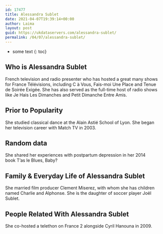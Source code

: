 ```yaml
---
id: 17477
title: Alessandra Sublet
date: 2021-04-07T19:39:14+00:00
author: Laima
layout: post
guid: https://ukdataservers.com/alessandra-sublet/
permalink: /04/07/alessandra-sublet/
---
```


* some text
{: toc}


## Who is Alessandra Sublet
                  
                  
                  
French television and radio presenter who has hosted a great many shows for France Télévisions, including C à Vous, Fais-moi Une Place and Tenue de Soirée Exigée. She has also served as the full-time host of radio shows like Je Hais Les Dimanches and Petit Dimanche Entre Amis. 
                  
              
            
              
            
                
                
                
## Prior to Popularity
                  
                  
                  
She studied classical dance at the Alain Astié School of Lyon. She began her television career with Match TV in 2003.
                  
              
            
              
            
                
                
                
## Random data
                  
                  
                  
She shared her experiences with postpartum depression in her 2014 book T&#8217;as le Blues, Baby?
                  
              
            
              
            
                
                
                
## Family & Everyday Life of Alessandra Sublet
                  
                  
                  
She married film producer Clement Miserez, with whom she has children named Charlie and Alphonse. She is the daughter of soccer player Joël Sublet.
                  
              
            
              
            
                
                
                
## People Related With Alessandra Sublet
                  
                  
                  
She co-hosted a telethon on France 2 alongside Cyril Hanouna in 2009.
                  
              
            
              
            
                
              
            
              
              
            
            
              
            
          
          
          